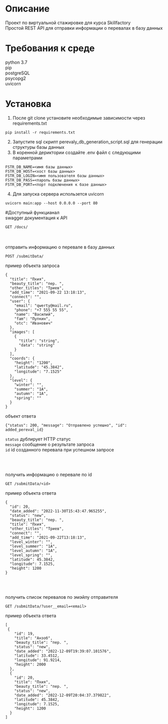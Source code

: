 # Описание
Проект по виртуальной стажировке для курса Skillfactory  
Простой REST API для отправки информации о перевалах в базу данных

# Требования к среде
python 3.7  
pip  
postgreSQL  
psycopg2  
uvicorn

# Установка
1. После git clone установите необходимые зависимости через requirements.txt
```
pip install -r requirements.txt
```
2. Запустите sql скрипт perevaly_db_generation_script.sql для генерации структуры базы данных
3. В коренной дериктории создайте .env файл с следующими параметрами
```
FSTR_DB_NAME=<имя базы данных>
FSTR_DB_HOST=<хост базы данных>
FSTR_DB_LOGIN=<имя пользователя базы данных>
FSTR_DB_PASS=<пароль базы данных>
FSTR_DB_PORT=<порт подключения к базе данных>
```
4. Для запуска сервера использется uvicorn 
```
uvicorn main:app --host 0.0.0.0 --port 80
```

#Доступный функцианал  
swagger документация к API
```
GET /docs/
```
<br>
<br>
отправить информацию о перевале в базу данных

```
POST /submitData/
```
пример объекта запроса
```
{
  "title": "Пхия",
  "beauty_title": "пер. ",
  "other_titles": "Триев",
  "add_time": "2021-09-22 13:18:13",
  "connect": "",
  "user": {
    "email": "qwerty@mail.ru",
    "phone": "+7 555 55 55",
    "name": "Василий",
    "fam": "Пупкин",
    "otc": "Иванович"
  },
  "images": [
    {
      "title": "string",
      "data": "string"
    }
  ],
  "coords": {
    "height": "1200",
    "latitude": "45.3842",
    "longitude": "7.1525"
  },
  "level": {
    "winter": "",
    "summer": "1А",
    "autumn": "1А",
    "spring": ""
  }
}
```

объект ответа 
```
{"status": 200, "message": "Отправлено успешно", "id": added_pereval_id}
```
```status``` дублирует HTTP статус  
```message``` сообщение о результате запроса  
```id``` id созданного перевала при успешном запросе

<br>
<br>

получить информацию о перевале по id
```
GET /submitData/<id>
```
пример объекта ответа
```
{
  "id": 20,
  "date_added": "2022-11-30T15:43:47.965255",
  "status": "new",
  "beauty_title": "пер. ",
  "title": "Пхия",
  "other_titles": "Триев",
  "connect": "",
  "add_time": "2021-09-22T13:18:13",
  "level_winter": "",
  "level_summer": "1А",
  "level_autumn": "1А",
  "level_spring": "",
  "latitude": 45.3842,
  "longitude": 7.1525,
  "height": 1200
}
```

<br>
<br>


получить список перевалов по эмэйлу отправителя
```
GET /submitData/?user__email=<email>
```
пример объекта ответа
```
[
 {
    "id": 19,
    "title": "Анзоб",
    "beauty_title": "пер. ",
    "status": "new",
    "date_added": "2022-12-09T19:39:07.101576",
    "latitude": 33.4512,
    "longitude": 91.9214,
    "height": 2000
  },
  {
    "id": 20,
    "title": "Пхия",
    "beauty_title": "пер. ",
    "status": "new",
    "date_added": "2022-12-09T20:04:37.379822",
    "latitude": 45.3842,
    "longitude": 7.1525,
    "height": 1200
  }
]
```

